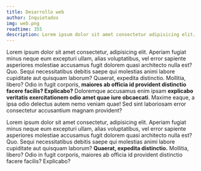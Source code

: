 ```yaml
---
title: Desarrollo web
author: Inquietados
img: web.png
readtime: 355
description: Lorem ipsum dolor sit amet consectetur adipisicing elit.
---
```


Lorem ipsum dolor sit amet consectetur, adipisicing elit. Aperiam fugiat minus neque eum excepturi ullam, alias voluptatibus, vel error sapiente asperiores molestiae accusamus fugit dolorem quasi architecto nulla est? Quo.
Sequi necessitatibus debitis saepe qui molestias animi labore cupiditate aut quisquam laborum? Quaerat, expedita distinctio. Mollitia, libero? Odio in fugit corporis, **maiores ab officia id provident distinctio facere facilis? Explicabo?**
Doloremque accusamus enim ipsam **explicabo veritatis exercitationem odio amet quae iure obcaecati**. Maxime eaque, a ipsa odio delectus autem nemo veniam quae! Sed sint laboriosam error consectetur accusantium magnam provident?

Lorem ipsum dolor sit amet consectetur, adipisicing elit. Aperiam fugiat minus neque eum excepturi ullam, alias voluptatibus, vel error sapiente asperiores molestiae accusamus fugit dolorem quasi architecto nulla est? Quo.
Sequi necessitatibus debitis saepe qui molestias animi labore cupiditate aut quisquam laborum? **Quaerat, expedita distinctio.** Mollitia, libero? Odio in fugit corporis, maiores ab officia id provident distinctio facere facilis? Explicabo?
